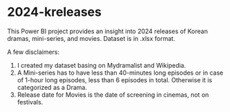 # 2024-kreleases

This Power BI project provides an insight into 2024 releases of Korean dramas, mini-series, and movies.
Dataset is in .xlsx format.

A few disclaimers:

1. I created my dataset basing on Mydramalist and Wikipedia.
2. A Mini-series has to have less than 40-minutes long episodes or in case of 1-hour long episodes, less than 6 episodes in total. Otherwise it is categorized as a Drama.
3. Release date for Movies is the date of screening in cinemas, not on festivals.
